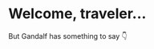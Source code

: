 <!doctype html>
<html lang="en">
  <head>
    <meta charset="utf-8" />
    <title>Gandalf Message</title>
    <script>
      window.onload = function() {
        alert("You shall not pass!");
      };
    </script>
  </head>
  <body>
    <h1>Welcome, traveler...</h1>
    <p>But Gandalf has something to say 👇</p>
  </body>
</html>
